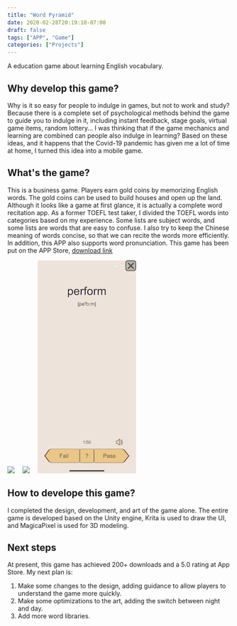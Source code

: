 ```yaml
---
title: "Word Pyramid"
date: 2020-02-28T20:19:10-07:00
draft: false
tags: ["APP", "Game"]
categories: ["Projects"]
---
```

A education game about learning English vocabulary.

<!--more-->
<!--more-->
## Why develop this game?
Why is it so easy for people to indulge in games, but not to work and study? Because there is a complete set of psychological methods behind the game to guide you to indulge in it, including instant feedback, stage goals, virtual game items, random lottery... I was thinking that if the game mechanics and learning are combined can people also indulge in learning? Based on these ideas, and it happens that the Covid-19 pandemic has given me a lot of time at home, I turned this idea into a mobile game.
## What's the game?
This is a business game. Players earn gold coins by memorizing English words. The gold coins can be used to build houses and open up the land. Although it looks like a game at first glance, it is actually a complete word recitation app. As a former TOEFL test taker, I divided the TOEFL words into categories based on my experience. Some lists are subject words, and some lists are words that are easy to confuse. I also try to keep the Chinese meaning of words concise, so that we can recite the words more efficiently. In addition, this APP also supports word pronunciation. 
This game has been put on the APP Store, [download link](https://apps.apple.com/us/app/word-pyramid/id1500563600)  

![](https://raw.githubusercontent.com/shuaiqifeiyang/Tiramisu/main/content/posts/projects/img/1.gif)&emsp;
![](https://raw.githubusercontent.com/shuaiqifeiyang/Tiramisu/main/content/posts/projects/img/2.gif)&emsp;
![](https://raw.githubusercontent.com/shuaiqifeiyang/Tiramisu/main/content/posts/projects/img/3.gif)&emsp;
## How to develope this game?
I completed the design, development, and art of the game alone. The entire game is developed based on the Unity engine, Krita is used to draw the UI, and MagicaPixel is used for 3D modeling.
## Next steps
At present, this game has achieved 200+ downloads and a 5.0 rating at App Store. My next plan is:

1. Make some changes to the design, adding guidance to allow players to understand the game more quickly.
2. Make some optimizations to the art, adding the switch between night and day.
3. Add more word libraries.

